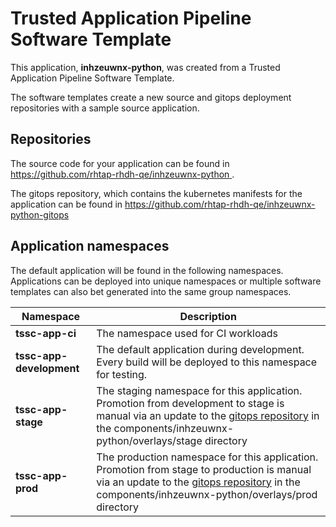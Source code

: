 # Trusted Application Pipeline Software Template

This application, **inhzeuwnx-python**, was created from a Trusted Application Pipeline Software Template.

The software templates create a new source and gitops deployment repositories with a sample source application. 

## Repositories

The source code for your application can be found in [https://github.com/rhtap-rhdh-qe/inhzeuwnx-python ](https://github.com/rhtap-rhdh-qe/inhzeuwnx-python ).
 
The gitops repository, which contains the kubernetes manifests for the application can be found in 
[https://github.com/rhtap-rhdh-qe/inhzeuwnx-python-gitops ](https://github.com/rhtap-rhdh-qe/inhzeuwnx-python-gitops ) 

## Application namespaces 

The default application will be found in the following namespaces. Applications can be deployed into unique namespaces or multiple software templates can also bet generated into the same group namespaces.  

|  Namespace   |  Description   |  
| -------- | -------- |
| **tssc-app-ci** | The namespace used for CI workloads |
| **tssc-app-development** | The default application during development. Every build will be deployed to this namespace for testing. |
| **tssc-app-stage** | The staging namespace for this application. Promotion from development to stage is manual via an update to the [gitops repository](https://github.com/rhtap-rhdh-qe/inhzeuwnx-python-gitops ) in the components/inhzeuwnx-python/overlays/stage directory |
| **tssc-app-prod** | The production namespace for this application. Promotion from stage to production is manual via an update to the [gitops repository](https://github.com/rhtap-rhdh-qe/inhzeuwnx-python-gitops ) in the components/inhzeuwnx-python/overlays/prod directory |